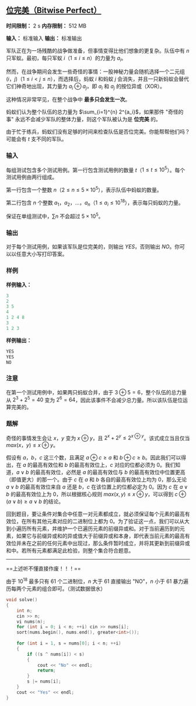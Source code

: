 ## [位完美（Bitwise Perfect）](https://ac.nowcoder.com/acm/contest/108299/B)

**时间限制：** 2 s
**内存限制：** 512 MB

**输入：** 标准输入
**输出：** 标准输出



军队正在为一场残酷的战争做准备，但事情变得比他们想象的更复杂。队伍中有 $n$ 只军蚁。最初，每只军蚁 $i$（$1 \le i \le n$）的力量为 $a_i$。

然而，在战争期间会发生一些奇怪的事情：一股神秘力量会随机选择一个二元组 $(i$，$j)$（$1 \le i < j \le n$），而选择后，蚂蚁 $i$ 和蚂蚁 $j$ 会消失，并且一只新蚂蚁会替代它们神奇地出现，其力量为 $a_i \oplus a_j$，即 $a_i$ 和 $a_j$ 的按位异或（XOR）。

这种情况非常罕见，在整个战争中 **最多只会发生一次**。

蚂蚁们认为整个队伍的总力量为 $\sum_{i=1}^{n} 2^{a_i}$，如果那件 "奇怪的事" 永远不会减少军队的整体力量，则这个军队被认为是 **位完美** 的。

由于忙于练兵，蚂蚁们没有足够的时间来检查队伍是否位完美。你能帮帮他们吗？可能会有 $t$ 支不同的军队。







### 输入

每组测试包含多个测试用例。第一行包含测试用例的数量 $t$（$1 \le t \le 10^5$）。每个测试用例由两行组成。

第一行包含一个整数 $n$（$2 \le n \le 5 \times 10^5$），表示队伍中蚂蚁的数量。

第二行包含 $n$ 个整数 $a_1$，$a_2$，$\ldots$，$a_n$（$1 \le a_i \le 10^{18}$），表示每只蚂蚁的力量。

保证在单组测试中，$\sum n$ 不会超过 $5 \times 10^5$。




### 输出

对于每个测试用例，如果该军队是位完美的，则输出 $YES$，否则输出 $NO$。你可以以任意大小写打印答案。





### 样例

**样例输入：**

```cpp
3
2
3 5
4
1 2 4 8
3
1 2 3
```



**样例输出：**

```cpp
YES
YES
NO
```





### 注意

在第一个测试用例中，如果两只蚂蚁合并，由于 $3 \oplus 5 = 6$，整个队伍的总力量从 $2^3 + 2^5 = 40$ 变为 $2^6 = 64$，因此该事件不会减少总力量。所以该队伍是位运算完美的。





### 题解

奇怪的事情发生会让 $x$，$y$ 变为 $x \oplus y$，且 $2^x + 2^y \le 2^{x \oplus y}$。该式成立当且仅当 $max(x$，$y) \le x \oplus y$。

假设有 $a$，$b$，$c$ 这三个数，且满足 $a \oplus c \ge a$ 和 $b \oplus c \ge b$。因此我们可以得出，在 $a$ 的最高有效位和 $b$ 的最高有效位上，$c$ 对应的位都必须为 $0$。我们知道，$a \lor b$ 的最高有效位，必然是 $a$ 的最高有效位与 $b$ 的最高有效位中位置更高（即值更大）的那一个。由于 $c$ 在 $a$ 和 $b$ 各自的最高有效位上均为 $0$，那么无论 $a \lor b$ 的最高有效位来自 $a$ 还是 $b$，$c$ 在该位置上的位都必定为 $0$。因为 $c$ 在 $a \lor b$ 的最高有效位上为 $0$，所以根据核心规则 $max(x, y) \le x \oplus y$，可以得到 $c \oplus (a \lor b) \ge a \lor b$ 的结论。

回到题目，要让条件对集合中任意一对元素都成立，就必须保证每个元素的最高有效位，在所有其他元素对应的二进制位上都为 $0$。为了验证这一点，我们可以从大到小遍历所有元素，并维护一个已遍历元素的前缀异或和。对于当前遍历到的元素，如果它与前缀异或和的异或值大于前缀异或和本身，即代表当前元素的最高有效位并未在之前的任何元素中出现过，那么条件暂时成立，并将其更新到前缀异或和中。若所有元素都满足此检验，则整个集合符合题意。

----
==上述听不懂直接作废！！！==

由于 $10^{18}$ 最多只有 $61$ 个二进制位，$n$ 大于 $61$ 直接输出 "NO"，$n$ 小于 $61$ 暴力遍历每两个元素的组合即可。（测试数据很水）



```cpp
void solve()
{
	int n;
	cin >> n;
	vi nums(n);
	for (int i = 0; i < n; ++i) cin >> nums[i];
	sort(nums.begin(), nums.end(), greater<int>());
	
	for (int i = 1, s = nums[0]; i < n; ++i)
	{
		if ((s ^ nums[i]) < s)
		{
			cout << "No" << endl;
			return;
		}
		s |= nums[i];
	}
	cout << "Yes" << endl;
}
```